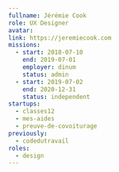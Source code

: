 ```yaml
---
fullname: Jérémie Cook
role: UX Designer
avatar:
link: https://jeremiecook.com
missions:
  - start: 2018-07-10
    end: 2019-07-01
    employer: dinum
    status: admin
  - start: 2019-07-02
    end: 2020-12-31    
    status: independent
startups:
  - classes12
  - mes-aides
  - preuve-de-covoiturage
previously:
  - codedutravail
roles:
  - design
---
```

